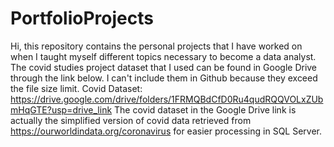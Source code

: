 # PortfolioProjects
Hi, this repository contains the personal projects that I have worked on when I taught myself different topics necessary to become a data analyst. The covid studies project dataset that I used can be found in Google Drive through the link below. I can't include them in Github because they exceed the file size limit.
Covid Dataset: https://drive.google.com/drive/folders/1FRMQBdCfD0Ru4qudRQQVOLxZUbmHqGTE?usp=drive_link
The covid dataset in the Google Drive link is actually the simplified version of covid data retrieved from https://ourworldindata.org/coronavirus for easier processing in SQL Server.
